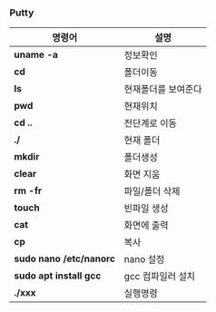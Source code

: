 ### Putty
|명령어|설명|
|---|---|
|**uname -a**|정보확인|
|**cd**|폴더이동|
|**ls**|현재폴더를 보여준다|
|**pwd**|현재위치|
|**cd ..**|전단계로 이동|
|**./**|현재 폴더|
|**mkdir**|폴더생성|
|**clear**|화면 지움|
|**rm -fr**|파일/폴더 삭제|
|**touch**|빈파일 생성|
|**cat**|화면에 출력|
|**cp**|복사|
|**sudo nano /etc/nanorc**|nano 설정|
|**sudo apt install gcc**|gcc 컴파일러 설치|
|**./xxx**|실행명령|